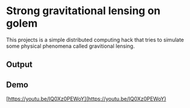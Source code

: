 # Strong gravitational lensing on golem
This projects is a simple distributed computing hack that tries to simulate some physical phenomena called gravitional lensing.  
## Output  

## Demo  
[https://youtu.be/IQ0Xz0PEWoY](https://youtu.be/IQ0Xz0PEWoY)